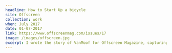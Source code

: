 ```yaml
---
headline: How to Start Up a bicycle
site: Offscreen
collection: work
when: July 2017
date: 01-07-2017
link: https://www.offscreenmag.com/issues/17
image: /images/offscreen.jpg
excerpt: I wrote the story of VanMoof for Offscreen Magazine, capturing how the company is reinventing itself as a technology startup and the journey so far.
---
```

